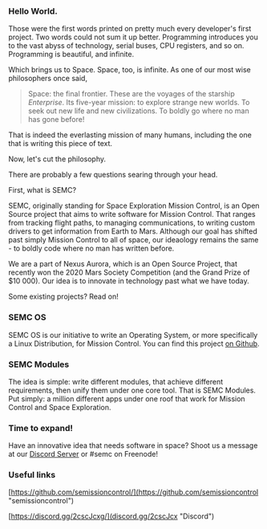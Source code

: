 ### Hello World.

Those were the first words printed on pretty much every developer's first project. Two words could not sum it up better. Programming introduces you to the vast abyss of technology, serial buses, CPU registers, and so on. Programming is beautiful, and infinite.

Which brings us to Space. Space, too, is infinite. As one of our most wise philosophers once said, 

> Space: the final frontier. These are the voyages of the starship *Enterprise*. Its five-year mission: to explore strange new worlds. To seek out new life and new civilizations. To boldly go where no man has gone before!

That is indeed the everlasting mission of many humans, including the one that is writing this piece of text. 

Now, let's cut the philosophy. 

There are probably a few questions searing through your head. 

First, what is SEMC? 

SEMC, originally standing for Space Exploration Mission Control, is an Open Source project that aims to write software for Mission Control. That ranges from tracking flight paths, to managing communications, to writing custom drivers to get information from Earth to Mars. Although our goal has shifted past simply Mission Control to all of space, our ideaology remains the same - to boldly code where no man has written before.

We are a part of Nexus Aurora, which is an Open Source Project, that recently won the 2020 Mars Society Competition (and the Grand Prize of $10 000). Our idea is to innovate in technology past what we have today.

Some existing projects? Read on!

### SEMC OS

SEMC OS is our initiative to write an Operating System, or more specifically a Linux Distribution, for Mission Control. You can find this project [on Github](https://github.com/semissioncontrol/semcos "semissioncontrol/semcos"). 

### SEMC Modules

The idea is simple: write different modules, that achieve different requirements, then unify them under one core tool. That is SEMC Modules. Put simply: a million different apps under one roof that work for Mission Control and Space Exploration.

### Time to expand!

Have an innovative idea that needs software in space? Shoot us a message at our [Discord Server](discord.gg/2cscJcx "Discord") or #semc on Freenode!

### Useful links

[https://github.com/semissioncontrol/](https://github.com/semissioncontrol "semissioncontrol")

[https://discord.gg/2cscJcxg/](discord.gg/2cscJcx "Discord")
